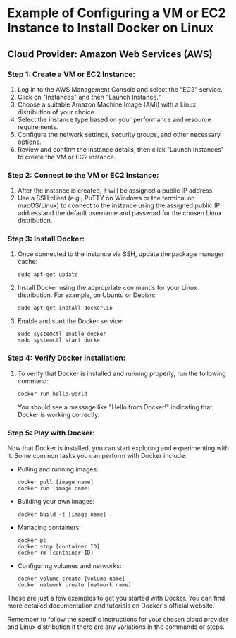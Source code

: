 # Example of Configuring a VM or EC2 Instance to Install Docker on Linux

## Cloud Provider: Amazon Web Services (AWS)

### Step 1: Create a VM or EC2 Instance:

1. Log in to the AWS Management Console and select the "EC2" service.
2. Click on "Instances" and then "Launch Instance."
3. Choose a suitable Amazon Machine Image (AMI) with a Linux distribution of your choice.
4. Select the instance type based on your performance and resource requirements.
5. Configure the network settings, security groups, and other necessary options.
6. Review and confirm the instance details, then click "Launch Instances" to create the VM or EC2 instance.

### Step 2: Connect to the VM or EC2 Instance:

1. After the instance is created, it will be assigned a public IP address.
2. Use a SSH client (e.g., PuTTY on Windows or the terminal on macOS/Linux) to connect to the instance using the assigned public IP address and the default username and password for the chosen Linux distribution.

### Step 3: Install Docker:

1. Once connected to the instance via SSH, update the package manager cache:
   ```
   sudo apt-get update
   ```

2. Install Docker using the appropriate commands for your Linux distribution. For example, on Ubuntu or Debian:
   ```
   sudo apt-get install docker.io
   ```

3. Enable and start the Docker service:
   ```
   sudo systemctl enable docker
   sudo systemctl start docker
   ```

### Step 4: Verify Docker Installation:

1. To verify that Docker is installed and running properly, run the following command:
   ```
   docker run hello-world
   ```

   You should see a message like "Hello from Docker!" indicating that Docker is working correctly.

### Step 5: Play with Docker:

Now that Docker is installed, you can start exploring and experimenting with it. Some common tasks you can perform with Docker include:

- Pulling and running images:
   ```
   docker pull [image name]
   docker run [image name]
   ```

- Building your own images:
   ```
   docker build -t [image name] .
   ```

- Managing containers:
   ```
   docker ps
   docker stop [container ID]
   docker rm [container ID]
   ```

- Configuring volumes and networks:
   ```
   docker volume create [volume name]
   docker network create [network name]
   ```

These are just a few examples to get you started with Docker. You can find more detailed documentation and tutorials on Docker's official website.

Remember to follow the specific instructions for your chosen cloud provider and Linux distribution if there are any variations in the commands or steps.
